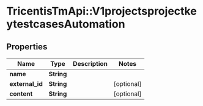 # TricentisTmApi::V1projectsprojectkeytestcasesAutomation

## Properties
Name | Type | Description | Notes
------------ | ------------- | ------------- | -------------
**name** | **String** |  | 
**external_id** | **String** |  | [optional] 
**content** | **String** |  | [optional] 

